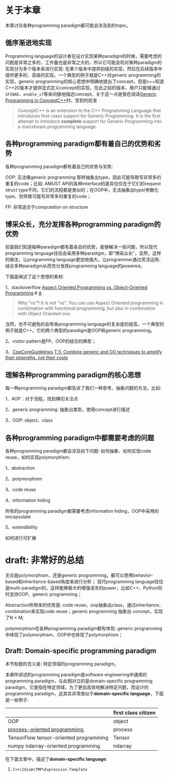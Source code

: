 # 关于本章

本章讨论各种programming paradigm都可能会涉及到的topic。

## 循序渐进地实现

Programming language的设计者在设计实现某种paradigm的时候，需要考虑的问题是非常之多的，工作量也是非常之大的，所以它可能会将对某种paradigm的实现分为多个版本来进行实现: 在某个版本中提供初级的实现，然后在后续版本中提供更多的、高级的实现。一个典型的例子就是C++对generic programming的实现，generic programming的核心思想中明确地提出了concept，但是c++知道C++20版本才提供显式定义concept的实现，在此之前的版本，用户只能够通过`SFINAE`、`enable_if`等来间接地描述concept。关于这一点是我在阅读[Generic Programming in ConceptC++](http://www.generic-programming.org/languages/conceptcpp.html)时，受到的启发

> ConceptC++ is an extension to the C++ Programming Language that introduces first-class support for Generic Programming. It is the first attempt to introduce **complete** support for Generic Programming into a mainstream programming language. 

## 各种programming paradigm都有着自己的优势和劣势

各种programming paradigm都有着自己的优势与劣势:

OOP: 无法像generic programming 那样抽象出type，因此可能导致写非常多的重复的code；比如: AMUST API的各种interface的差异仅仅在于它们的request struct type不同，它们的流程都是类似的；在OOP中，无法抽象出type/参数化type，则导致可能写非常多的重复的code；

FP: 非常适合于computation on structure

## 博采众长，充分发挥各种programming paradigm的优势

前面我们知道每种paradigm都有着各自的优势，能够解决一些问题，所以现代programming language往往会采用多种paradigm，即“博采众长”，显然，这样的做法，让programming language更加地强大，让programmer通过灵活运用、结合多种paradigm从而充分发挥programming language的powered。

下面是阐述了这个思想的素材:

1、stackoverflow [Aspect Oriented Programming vs. Object-Oriented Programming](https://stackoverflow.com/questions/232884/aspect-oriented-programming-vs-object-oriented-programming) # [A](https://stackoverflow.com/a/232918)

> Why "vs"? It is not "vs". You can use Aspect Oriented programming in combination with functional programming, but also in combination with Object Oriented one.

当然，也不可避免的会带来programming language的复杂度的提高，一个典型的例子就是C++，它的两个典型的paradigm是OOP和generic programming。

2、visitor pattern是FP、OOP的结合的典型；

3、[CppCoreGuidelines](https://isocpp.github.io/CppCoreGuidelines/CppCoreGuidelines) [T.5: Combine generic and OO techniques to amplify their strengths, not their costs](https://isocpp.github.io/CppCoreGuidelines/CppCoreGuidelines#Rt-generic-oo)



## 理解各种programming paradigm的核心思想

每一种programming paradigm都告诉了我们一种思考、抽象问题的方法，比如:

1、AOP：对于流程，找到横切关注点

2、generic programming: 抽象出类型，使用concept进行描述

3、OOP: object、class



## 各种programming paradigm中都需要考虑的问题

各种programming paradigm都会涉及如下问题: 如何抽象、如何实现code reuse，如何实现polymorphism: 

1、abstraction 

2、polymorphism

3、code reuse

4、information hiding

所有的programming paradigm都需要考虑information hiding，OOP中采用的encapsulate

5、extendibility

如何进行可扩展



# draft: 非常好的总结

无论是polymorphism、还是generic programming，都可以使用behavior-based和inheritance-based角度来进行分析；
现代programming language往往是multi-paradigm的，这样能够极大的增强语言的power，比如C++、Python同时支持OOP、generic programming；

Abstraction所带来的优势是: code reuse，oop抽象出class，通过inheritance、combination来实现code reuse；generic programming 抽象出 concept，实现了N * M;

polymorphism在各种programming paradigm都有体现: generic programming中体现了polymorphism、OOP中也体现了polymorphism；



## Draft: Domain-specific programming paradigm

本节标题的含义是: 特定领域的programming paradigm。

本章所讲述的programming paradigm是software engineering中通用的programming paradigm，与此相对立的是domain-specific programming paradigm，它是指在特定领域，为了更加高效地解决特定问题，而设计的programming paradigm，这其实非常类似于**domain-specific language**，下面是一些例子: 

|                                                              | first class citizen |
| ------------------------------------------------------------ | ------------------- |
| OOP                                                          | object              |
| [process-oriented programming](https://en.wikipedia.org/wiki/Process-oriented_programming), | process             |
| TensorFlow tensor-oriented programming                       | Tensor              |
| numpy ndarray-oriented programming                           | ndarray             |

在下面文章中，描述了**domain-specific language**:

1) `C++\Idiom\TMP\Expression-Template`

